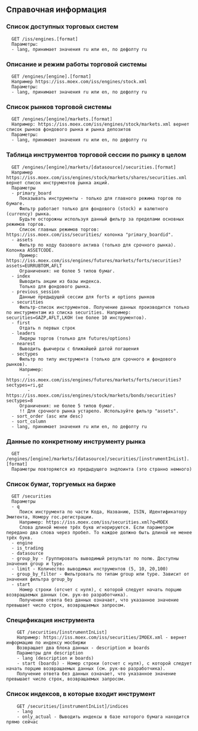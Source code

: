 ## Справочная информация

### Список доступных торговых систем
      GET /iss/engines.[format]
      Параметры:
      - lang, принимает значения ru или en, по дефолту ru

### Описание и режим работы торговой системы
      GET /engines/[engine].[format]
      Например https://iss.moex.com/iss/engines/stock.xml
      Параметры:
      - lang, принимает значения ru или en, по дефолту ru

### Список рынков торговой системы
      GET /engines/[engine]/markets.[format]
      Например: https://iss.moex.com/iss/engines/stock/markets.xml вернет список рынков фондового рынка и рынка депозитов
      Параметры:
      - lang, принимает значения ru или en, по дефолту ru

### Таблица инструментов торговой сессии по рынку в целом
      GET /engines/[engine]/markets/[datasource]/securities.[format]
      Например https://iss.moex.com/iss/engines/stock/markets/shares/securities.xml вернет список инструментов рынка акций.
      Параметры
      - primary_board
         Показывать инструменты - только для главного режима торгов по бумаге.
         Фильтр работает только для фондового (stock) и валютного (currency) рынка.
         Будьте осторожны используя данный фильтр за пределами основных режимов торгов.
         Список главных режимов торгов: https://iss.moex.com/iss/securities/ колонка "primary_boardid".
      - assets
         Фильтр по коду базового актива (только для срочного рынка). Колонка ASSETCODE.
         Пример: https://iss.moex.com/iss/engines/futures/markets/forts/securities?assets=EURRUBTOM,AFLT
         Ограничения: не более 5 типов бумаг.
      - index
         Выводить акции из базы индекса.
         Только для фондового рынка.
      - previous_session
         Данные предыдущей сессии для forts и options рынков
      - securities
         Фильтр-список инструментов. Получение данных производится только по инстурментам из списка securities. Например: securities=GAZP,AFLT,LKOH (не более 10 инструментов).
      - first
         Отдать n первых строк
      - leaders
         Лидеры торгов (только для futures/options)
      - nearest
         Выводить фьючерсы с ближайшей датой погашения
      - sectypes
         Фильтр по типу инструмента (только для срочного и фондового рынков).
         Например:
            - https://iss.moex.com/iss/engines/futures/markets/forts/securities?sectypes=ri,gz
            - https://iss.moex.com/iss/engines/stock/markets/bonds/securities?sectypes=8
         Ограничения: не более 5 типов бумаг.
         !! Для срочного рынка устарело. Используйте фильтр "assets".
      - sort_order (asc или desc)
      - sort_column
      - lang, принимает значения ru или en, по дефолту ru

### Данные по конкретному инструменту рынка
      GET /engines/[engine]/markets/[datasource]/securities/[instrumentInList].[format]
      Параметры повторяются из предыдущего эндпоинта (это странно немного)

### Список бумаг, торгуемых на бирже
      GET /securities
      Параметры
      - q
         Поиск инструмента по части Кода, Названию, ISIN, Идентификатору Эмитента, Номеру гос.регистрации.
         Например: https://iss.moex.com/iss/securities.xml?q=MOEX
         Слова длиной менее трёх букв игнорируются. Если параметром передано два слова через пробел. То каждое должно быть длиной не менее трёх букв.
      - engine
      - is_trading
      - datasource
      - group_by - Группировать выводимый результат по полю. Доступны значения group и type.
      - limit - Количество выводимых инструментов (5, 10, 20,100)
      - group_by_filter - Фильтровать по типам group или type. Зависит от значения фильтра group_by
      - start
         Номер строки (отсчет с нуля), с которой следует начать порцию возвращаемых данных (см. рук-во разработчика).
         Получение ответа без данных означает, что указанное значение превышает число строк, возвращаемых запросом.

### Спецификация инструмента
        GET /securities/[instrumentInList]
        Например: https://iss.moex.com/iss/securities/IMOEX.xml - вернет информацию по индексу мосбиржи
        Возвращает два блока данных - description и boards
        Параметры для description
        - lang (description и boards)
        - start (boards) - Номер строки (отсчет с нуля), с которой следует начать порцию возвращаемых данных (см. рук-во разработчика).
        Получение ответа без данных означает, что указанное значение превышает число строк, возвращаемых запросом.

### Список индексов, в которые входит инструмент
        GET /securities/[instrumentInList]/indices
        - lang
        - only_actual - Выводить индексы в базе которого бумага находится прямо сейчас
        
